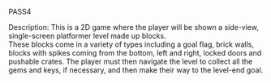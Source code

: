PASS4

Description: This is a 2D game where the player will be shown a side-view, single-screen platformer level made up blocks.  
These blocks come in a variety of types including a goal flag, brick walls, blocks with spikes coming from the bottom, 
left and right, locked doors and pushable crates. The player must then navigate the level to collect all the gems and keys, 
if necessary, and then make their way to the level-end goal.  
